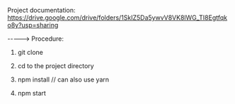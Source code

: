 Project documentation: https://drive.google.com/drive/folders/1SkIZ5Da5ywvV8VK8lWG_TI8Egtfqko8y?usp=sharing


-----> Procedure:

1) git clone

2) cd to the project directory

3) npm install                          // can also use yarn

4) npm start
